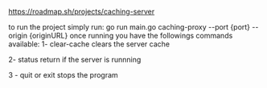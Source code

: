 https://roadmap.sh/projects/caching-server

to run the project simply run: go run main.go caching-proxy --port {port} --origin {originURL}
once running you have the followings commands available:
1- clear-cache
  clears the server cache

2- status
  return if the server is runnning

3 - quit or exit
  stops the program